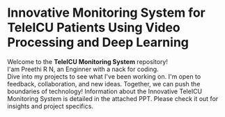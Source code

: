 # Innovative Monitoring System for TeleICU Patients Using Video Processing and Deep Learning
Welcome to the **TeleICU Monitoring System** repository!<br>I'am Preethi R N, an Enginner with a nack for coding.<br>Dive into my projects to see what I've been working on.  I'm open to feedback, collaboration, and new ideas.  Together, we can push the boundaries of technology!
Information about the Innovative TeleICU Monitoring System is detailed in the attached PPT. Please check it out for insights and project specifics.


